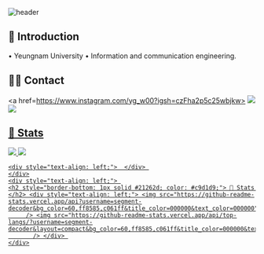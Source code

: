 ![header](https://capsule-render.vercel.app/api?type=waving&color=gradient&height=300&section=header&text=I'm%20Gwanu.&fontSize=80)

## 👋 Introduction
• Yeungnam University
• Information and communication engineering.

## 🧑‍💻 Contact
<a href=https://www.instagram.com/yg_w00?igsh=czFha2p5c25wbjkw> <img src="https://img.shields.io/badge/Instagram-E4405F?style=for-the-badge&logo=Instagram&logoColor=white&link=https://www.instagram.com/yg_w00?igsh=czFha2p5c25wbjkw">
<a href=mailto:seg.decoder@gmail.com> <img src="https://img.shields.io/badge/Gmail-EA4335?style=for-the-badge&logo=Gmail&logoColor=white&link=mailto:seg.decoder@gmail.com">

## 🏅 Stats
<img src="https://github-readme-stats.vercel.app/api?username=segment-decoder&bg_color=60,ff8585,c061ff&title_color=000000&text_color=000000"
         /> <img src="https://github-readme-stats.vercel.app/api/top-langs/?username=segment-decoder&layout=compact&bg_color=60,ff8585,c061ff&title_color=000000&text_color=000000"/>

    <div style="text-align: left;">  </div> 
    </div>
    <div style="text-align: left;"> 
    <h2 style="border-bottom: 1px solid #21262d; color: #c9d1d9;"> 🏅 Stats </h2> <div style="text-align: left;"> <img src="https://github-readme-stats.vercel.app/api?username=segment-decoder&bg_color=60,ff8585,c061ff&title_color=000000&text_color=000000"
         /> <img src="https://github-readme-stats.vercel.app/api/top-langs/?username=segment-decoder&layout=compact&bg_color=60,ff8585,c061ff&title_color=000000&text_color=000000"
           /> </div> 
    </div>
    
